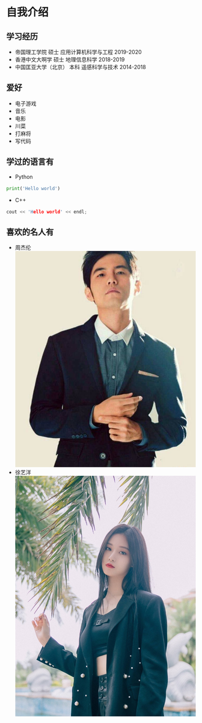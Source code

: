 # 自我介绍

## 学习经历

* 帝国理工学院 硕士 应用计算机科学与工程 2019-2020
* 香港中文大啊学 硕士 地理信息科学 2018-2019
* 中国匡亚大学（北京） 本科 遥感科学与技术 2014-2018

## 爱好

* 电子游戏
* 音乐
* 电影
* 川菜
* 打麻将
* 写代码

## 学过的语言有
* Python
```python
print('Hello world')
```
* C++
```cpp
cout << 'Hello world' << endl;
```

## 喜欢的名人有
* 周杰伦
![jay](jay.jpeg)
* 徐艺洋
![yang](yang.jpeg)